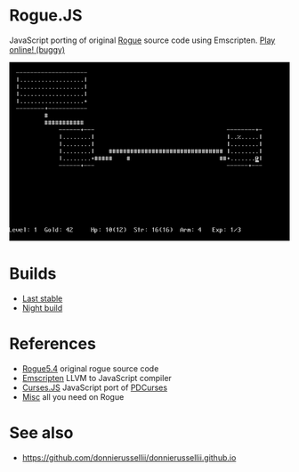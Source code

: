 Rogue.JS
========

JavaScript porting of original [Rogue](https://en.wikipedia.org/wiki/Rogue_(video_game)) source code using Emscripten. [Play online! (buggy)](http://mad4j.github.io/rogue.js/index.html)

![Rogue](in-game.png)

# Builds
* [Last stable](https://github.com/mad4j/rogue.js/tree/gh-pages/)
* [Night build](https://github.com/mad4j/rogue.js/tree/master/dist)

# References
* [Rogue5.4](http://rogue.rogueforge.net/rogue-5-4/) original rogue source code
* [Emscripten](https://github.com/kripken/emscripten/wiki) LLVM to JavaScript compiler
* [Curses.JS](https://github.com/mad4j/curses.js) JavaScript port of [PDCurses](https://github.com/wmcbrine/PDCurses) 
* [Misc](http://coredumpcentral.org/) all you need on Rogue


# See also
* https://github.com/donnierussellii/donnierussellii.github.io


